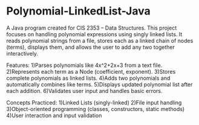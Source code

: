 # Polynomial-LinkedList-Java
A Java program created for CIS 2353 – Data Structures. This project focuses on handling polynomial expressions using singly linked lists. It reads polynomial strings from a file, stores each as a linked chain of nodes (terms), displays them, and allows the user to add any two together interactively.

Features:
1)Parses polynomials like 4x^2+2x+3 from a text file.
2)Represents each term as a Node (coefficient, exponent).
3)Stores complete polynomials as linked lists.
4)Adds two polynomials and automatically combines like terms.
5)Displays updated polynomial list after each addition.
6)Validates user input and handles basic errors.

Concepts Practiced:
1)Linked Lists (singly-linked)
2)File input handling
3)Object-oriented programming (classes, constructors, static methods)
4)User interaction and input validation

